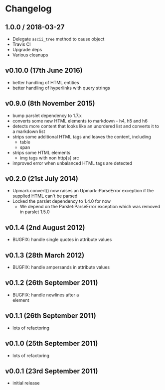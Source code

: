 # Changelog

## 1.0.0 / 2018-03-27
* Delegate `ascii_tree` method to cause object
* Travis CI
* Upgrade deps
* Various cleanups

## v0.10.0 (17th June 2016)
* better handling of HTML entities
* better handling of hyperlinks with query strings

## v0.9.0 (8th November 2015)
* bump parslet dependency to 1.7.x
* converts some new HTML elements to markdown - h4, h5 and h6
* detects more content that looks like an unordered list and converts
  it to a markdown list
* strips some additional HTML tags and leaves the content, including
  * table
  * span
* strips some HTML elements
  * img tags with non http[s] src
* improved error when unbalanced HTML tags are detected

## v0.2.0 (21st July 2014)
* Upmark.convert() now raises an Upmark::ParseError exception if the supplied
  HTML can't be parsed
* Locked the parslet dependency to 1.4.0 for now
  * We depend on the Parslet:ParseError exception which was removed in parslet 1.5.0

## v0.1.4 (2nd August 2012)
* BUGFIX: handle single quotes in attribute values

## v0.1.3 (28th March 2012)
* BUGFIX: handle ampersands in attribute values

## v0.1.2 (26th September 2011)
* BUGFIX: handle newlines after a <br /> element

## v0.1.1 (26th September 2011)
* lots of refactoring

## v0.1.0 (25th September 2011)
* lots of refactoring

## v0.0.1 (23rd September 2011)
* initial release
